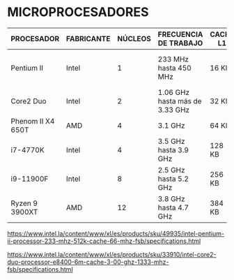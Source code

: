 # MICROPROCESADORES 

|     PROCESADOR    | FABRICANTE | NÚCLEOS |       FRECUENCIA DE TRABAJO    | CACHÉ L1 |     CACHÉ L2      | CACHÉ L3 | HYPERTHREADING | URL |
|-------------------|------------|---------|--------------------------------|----------|-------------------|----------|----------------|-----|
| Pentium II        | Intel      | 1       | 233 MHz hasta 450 MHz          | 16 KB    | 512 KB hasta 2 MB | NO       | NO             |     |
| Core2 Duo         | Intel      | 2       | 1.06 GHz hasta más de 3.33 GHz | 32 KB    | 1 MB hasta 6 MB   | NO       | NO             |     |
| Phenom II X4 650T | AMD        | 4       | 3.1 GHz                        | 64 KB    | 512 KB            | 4 MB     | NO             |     |
| i7-4770K          | Intel      | 4       | 3.5 GHz hasta 3.9 GHz          | 128 KB   | 1 MB              | 8 MB     | 8 hilos        |     |
| i9-11900F         | Intel      | 8       | 2.5 GHz hasta 5.2 GHz          | 256 KB   | 2 MB              | 16 MB    | 16 hilos       |     |
| Ryzen 9 3900XT    | AMD        | 12      | 3.8 GHz hasta 4.7 GHz          | 384 KB   | 6 MB              | 64 MB    | 24 hilos (SMT) |     |

https://www.intel.la/content/www/xl/es/products/sku/49935/intel-pentium-ii-processor-233-mhz-512k-cache-66-mhz-fsb/specifications.html

https://www.intel.la/content/www/xl/es/products/sku/33910/intel-core2-duo-processor-e8400-6m-cache-3-00-ghz-1333-mhz-fsb/specifications.html

